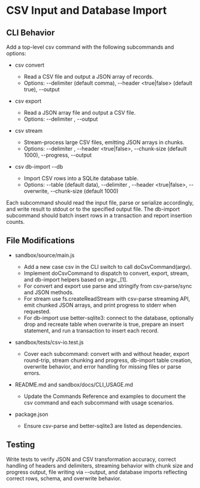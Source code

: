 # CSV Input and Database Import

## CLI Behavior

Add a top-level csv command with the following subcommands and options:

- csv convert <inputFile>
  - Read a CSV file and output a JSON array of records.
  - Options: --delimiter <char> (default comma), --header <true|false> (default true), --output <file>

- csv export <inputFile>
  - Read a JSON array file and output a CSV file.
  - Options: --delimiter <char>, --output <file>

- csv stream <inputFile>
  - Stream-process large CSV files, emitting JSON arrays in chunks.
  - Options: --delimiter <char>, --header <true|false>, --chunk-size <number> (default 1000), --progress, --output <file>

- csv db-import <inputFile> --db <dbFile>
  - Import CSV rows into a SQLite database table.
  - Options: --table <name> (default data), --delimiter <char>, --header <true|false>, --overwrite, --chunk-size <number> (default 1000)

Each subcommand should read the input file, parse or serialize accordingly, and write result to stdout or to the specified output file. The db-import subcommand should batch insert rows in a transaction and report insertion counts.

## File Modifications

- sandbox/source/main.js
  - Add a new case csv in the CLI switch to call doCsvCommand(argv).
  - Implement doCsvCommand to dispatch to convert, export, stream, and db-import helpers based on argv._[1].
  - For convert and export use parse and stringify from csv-parse/sync and JSON methods.
  - For stream use fs.createReadStream with csv-parse streaming API, emit chunked JSON arrays, and print progress to stderr when requested.
  - For db-import use better-sqlite3: connect to the database, optionally drop and recreate table when overwrite is true, prepare an insert statement, and run a transaction to insert each record.

- sandbox/tests/csv-io.test.js
  - Cover each subcommand: convert with and without header, export round-trip, stream chunking and progress, db-import table creation, overwrite behavior, and error handling for missing files or parse errors.

- README.md and sandbox/docs/CLI_USAGE.md
  - Update the Commands Reference and examples to document the csv command and each subcommand with usage scenarios.

- package.json
  - Ensure csv-parse and better-sqlite3 are listed as dependencies.

## Testing

Write tests to verify JSON and CSV transformation accuracy, correct handling of headers and delimiters, streaming behavior with chunk size and progress output, file writing via --output, and database imports reflecting correct rows, schema, and overwrite behavior.